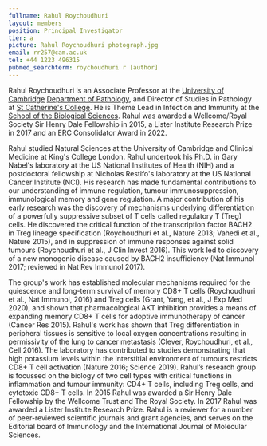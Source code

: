 ```yaml
---
fullname: Rahul Roychoudhuri
layout: members
position: Principal Investigator
tier: a
picture: Rahul Roychoudhuri photograph.jpg
email: rr257@cam.ac.uk
tel: +44 1223 496315 
pubmed_searchterm: roychoudhuri r [author]
---
```


Rahul Roychoudhuri is an Associate Professor at the [University of Cambridge](www.cam.ac.uk) [Department of Pathology](www.path.cam.ac.uk), and Director of Studies in Pathology at [St Catherine's College](https://www.caths.cam.ac.uk/). He is Theme Lead in Infection and Immunity at the [School of the Biological Sciences](https://www.bio.cam.ac.uk/research/infection-immunity). Rahul was awarded a Wellcome/Royal Society Sir Henry Dale Fellowship in 2015, a Lister Institute Research Prize in 2017 and an ERC Consolidator Award in 2022. 

Rahul studied Natural Sciences at the University of Cambridge and Clinical Medicine at King's College London. Rahul undertook his Ph.D. in Gary Nabel's laboratory at the US National Institutes of Health (NIH) and a postdoctoral fellowship at Nicholas Restifo's laboratory at the US National Cancer Institute (NCI). His research has made fundamental contributions to our understanding of immune regulation, tumour immunosuppression, immunological memory and gene regulation. A major contribution of his early research was the discovery of mechanisms underlying differentiation of a powerfully suppressive subset of T cells called regulatory T (Treg) cells. He discovered the critical function of the transcription factor BACH2 in Treg lineage specification (Roychoudhuri et al., Nature 2013; Vahedi et al., Nature 2015), and in suppression of immune responses against solid tumours (Roychoudhuri et al., J Clin Invest 2016). This work led to discovery of a new monogenic disease caused by BACH2 insufficiency (Nat Immunol 2017; reviewed in Nat Rev Immunol 2017).  

The group's work has established molecular mechanisms required for the quiescence and long-term survival of memory CD8+ T cells (Roychoudhuri et al., Nat Immunol, 2016) and Treg cells (Grant, Yang, et al., J Exp Med 2020), and shown that pharmacological AKT inhibition provides a means of expanding memory CD8+ T cells for adoptive immunotherapy of cancer (Cancer Res 2015). Rahul's work has shown that Treg differentiation in peripheral tissues is sensitive to local oxygen concentrations resulting in permissivity of the lung to cancer metastasis (Clever, Roychoudhuri, et al., Cell 2016). The laboratory has contributed to studies demonstrating that high potassium levels within the interstitial environment of tumours restricts CD8+ T cell activation (Nature 2016; Science 2019). Rahul’s research group is focussed on the biology of two cell types with critical functions in inflammation and tumour immunity: CD4+ T cells, including Treg cells, and cytotoxic CD8+ T cells. In 2015 Rahul was awarded a Sir Henry Dale Fellowship by the Wellcome Trust and The Royal Society. In 2017 Rahul was awarded a Lister Institute Research Prize. Rahul is a reviewer for a number of peer-reviewed scientific journals and grant agencies, and serves on the Editorial board of Immunology and the International Journal of Molecular Sciences. 